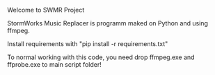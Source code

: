 Welcome to SWMR Project

StormWorks Music Replacer is programm maked on Python and using ffmpeg.

Install requirements with "pip install -r requirements.txt"

To normal working with this code, you need drop ffmpeg.exe and ffprobe.exe to main script folder!

